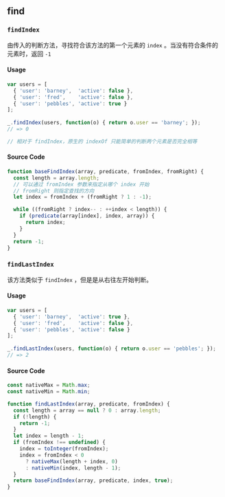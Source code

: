 ## find

### `findIndex`

由传入的判断方法，寻找符合该方法的第一个元素的 `index` 。当没有符合条件的元素时，返回 `-1`

#### Usage

```javascript
var users = [
  { 'user': 'barney',  'active': false },
  { 'user': 'fred',    'active': false },
  { 'user': 'pebbles', 'active': true }
];
 
_.findIndex(users, function(o) { return o.user == 'barney'; });
// => 0

// 相对于 findIndex，原生的 indexOf 只能简单的判断两个元素是否完全相等
```

#### Source Code

```javascript
function baseFindIndex(array, predicate, fromIndex, fromRight) {
  const length = array.length;
  // 可以通过 fromIndex 参数来指定从哪个 index 开始
  // fromRight 则指定查找的方向
  let index = fromIndex + (fromRight ? 1 : -1);

  while ((fromRight ? index-- : ++index < length)) {
    if (predicate(array[index], index, array)) {
      return index;
    }
  }
  return -1;
}
```

### `findLastIndex`

该方法类似于 `findIndex` ，但是是从右往左开始判断。

#### Usage

```javascript
var users = [
  { 'user': 'barney',  'active': true },
  { 'user': 'fred',    'active': false },
  { 'user': 'pebbles', 'active': false }
];
 
_.findLastIndex(users, function(o) { return o.user == 'pebbles'; });
// => 2
```

#### Source Code

```javascript
const nativeMax = Math.max;
const nativeMin = Math.min;

function findLastIndex(array, predicate, fromIndex) {
  const length = array == null ? 0 : array.length;
  if (!length) {
    return -1;
  }
  let index = length - 1;
  if (fromIndex !== undefined) {
    index = toInteger(fromIndex);
    index = fromIndex < 0
      ? nativeMax(length + index, 0)
      : nativeMin(index, length - 1);
  }
  return baseFindIndex(array, predicate, index, true);
}
```